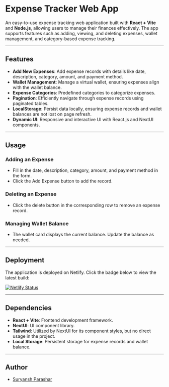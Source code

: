 # Expense Tracker Web App

An easy-to-use expense tracking web application built with **React + Vite** and **Node.js**, allowing users to manage their finances effectively. The app supports features such as adding, viewing, and deleting expenses, wallet management, and category-based expense tracking.

---

## Features

- **Add New Expenses**: Add expense records with details like date, description, category, amount, and payment method.
- **Wallet Management**: Manage a virtual wallet, ensuring expenses align with the wallet balance.
- **Expense Categories**: Predefined categories to categorize expenses.
- **Pagination**: Efficiently navigate through expense records using paginated tables.
- **LocalStorage**: Persist data locally, ensuring expense records and wallet balances are not lost on page refresh.
- **Dynamic UI**: Responsive and interactive UI with React.js and NextUI components.

---

## Usage

### Adding an Expense
- Fill in the date, description, category, amount, and payment method in the form.
- Click the Add Expense button to add the record.

### Deleting an Expense
- Click the delete button in the corresponding row to remove an expense record.

### Managing Wallet Balance
- The wallet card displays the current balance. Update the balance as needed.

---

## Deployment

The application is deployed on Netlify. Click the badge below to view the latest build:

[![Netlify Status](https://api.netlify.com/api/v1/badges/8a1e0891-820d-4b1b-9c37-2a0a34c37c26/deploy-status)](https://expensetracker-sp.netlify.app/)

---

## Dependencies

- **React + Vite**: Frontend development framework.
- **NextUI**: UI component library.
- **Tailwind**: Utilized by NextUI for its component styles, but no direct usage in the project.
- **Local Storage**: Persistent storage for expense records and wallet balance.

---

## Author

- [Suryansh Parashar](https://github.com/suryanshparashar)
